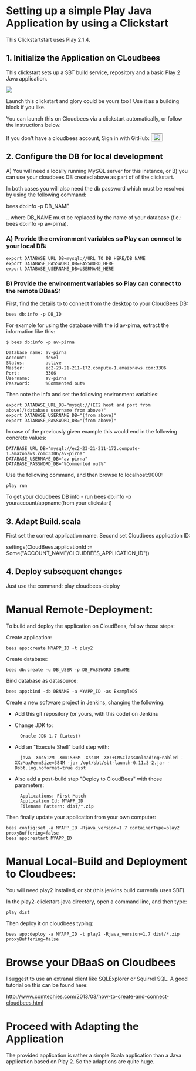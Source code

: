 #  Setting up a simple Play Java Application by using a Clickstart

This Clickstartstart uses Play 2.1.4.

## 1. Initialize the Application on CLoudbees

This clickstart sets up a SBT build service, repository and a basic Play 2 Java application.

<a href="https://grandcentral.cloudbees.com/?CB_clickstart=https://raw.github.com/stefanil/play2-java-clickstart/master/clickstart.json"><img src="https://d3ko533tu1ozfq.cloudfront.net/clickstart/deployInstantly.png"/></a>

Launch this clickstart and glory could be yours too ! Use it as a building block if you like.

You can launch this on Cloudbees via a clickstart automatically, or follow the instructions below. 

If you don't have a cloudbees account, Sign in with GitHub:
<button onClick="javascript:window.location='https://grandcentral.cloudbees.com/authenticate/start?provider=github&login_redirect=/';"><img src="https://grandcentral.cloudbees.com/images/github-icon_40.png" /></button>

## 2. Configure the DB for local development

A) You will need a locally running MySQL server for this instance, or 
B) you can use your cloudbees DB created above as part of of the clickstart.

In both cases you will also need the db password which must be resolved by using the following command:

  bees db:info -p DB_NAME

.. where DB_NAME must be replaced by the name of your database (f.e.: bees db:info -p av-pirna).

### A) Provide the environment variables so Play can connect to your local DB: 
    
    export DATABASE_URL_DB=mysql://URL_TO_DB_HERE/DB_NAME
    export DATABASE_PASSWORD_DB=PASSWORD_HERE
    export DATABASE_USERNAME_DB=USERNAME_HERE

### B) Provide the environment variables so Play can connect to the remote DBaaS: 

First, find the details to to connect from the desktop to your CloudBees DB:

    bees db:info -p DB_ID

For example for using the database with the id av-pirna, extract the information like this:

    $ bees db:info -p av-pirna

    Database name: av-pirna
    Account:       devel
    Status:        active
    Master:        ec2-23-21-211-172.compute-1.amazonaws.com:3306
    Port:          3306
    Username:      av-pirna
    Password:      %Commented out%

Then note the info and set the following environment variables: 

    export DATABASE_URL_DB="mysql://(EC2 host and port from above)/(database username from above)"
    export DATABASE_USERNAME_DB="(from above)"
    export DATABASE_PASSWORD_DB="(from above)"

In case of the previously given example this would end in the following concrete values:

    DATABASE_URL_DB="mysql://ec2-23-21-211-172.compute-1.amazonaws.com:3306/av-pirna"
    DATABASE_USERNAME_DB="av-pirna"
    DATABASE_PASSWORD_DB="%Commented out%"

Use the following command, and then browse to localhost:9000:

    play run   
    
To get your cloudbees DB info - run bees db:info -p youraccount/appname(from your clickstart) 

## 3. Adapt Build.scala

First set the correct application name. Second set Cloudbees application ID:

settings(CloudBees.applicationId := Some("ACCOUNT_NAME/CLOUDBEES_APPLICATION_ID"))

## 4. Deploy subsequent changes

Just use the command:   play cloudbees-deploy

# Manual Remote-Deployment: 

To build and deploy the application on CloudBees, follow those steps:

Create application:

    bees app:create MYAPP_ID -t play2
    
Create database:

    bees db:create -u DB_USER -p DB_PASSWORD DBNAME

Bind database as datasource:

    bees app:bind -db DBNAME -a MYAPP_ID -as ExampleDS    


Create a new software project in Jenkins, changing the following:

* Add this git repository (or yours, with this code) on Jenkins
* Change JDK to:
    
        Oracle JDK 1.7 (Latest)
    
* Add an "Execute Shell" build step with:
    
        java -Xms512M -Xmx1536M -Xss1M -XX:+CMSClassUnloadingEnabled -XX:MaxPermSize=384M -jar /opt/sbt/sbt-launch-0.11.3-2.jar -Dsbt.log.noformat=true dist
    
* Also add a post-build step "Deploy to CloudBees" with those parameters:

        Applications: First Match
        Application Id: MYAPP_ID
        Filename Pattern: dist/*.zip
    
Then finally update your application from your own computer:
    
    bees config:set -a MYAPP_ID -Rjava_version=1.7 containerType=play2 proxyBuffering=false
    bees app:restart MYAPP_ID

# Manual Local-Build and Deployment to Cloudbees:

You will need play2 installed, or sbt (this jenkins build currently uses SBT).

In the play2-clickstart-java directory, open a command line, and then type:

    play dist

Then deploy it on cloudbees typing:

    bees app:deploy -a MYAPP_ID -t play2 -Rjava_version=1.7 dist/*.zip proxyBuffering=false

# Browse your DBaaS on Cloudbees

I suggest to use an extranal client like SQLExplorer or Squirrel SQL. A good tutorial on this can be found here:
 
http://www.comtechies.com/2013/03/how-to-create-and-connect-cloudbees.html

# Proceed with Adapting the Application

The provided application is rather a simple Scala application than a Java application based on Play 2. So the adaptions are quite huge.
